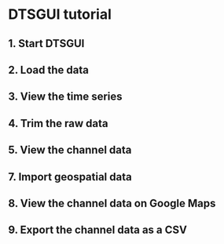 # DTSGUI tutorial

## 1. Start DTSGUI

## 2. Load the data

## 3. View the time series

## 4. Trim the raw data

## 5. View the channel data

## 7. Import geospatial data

## 8. View the channel data on Google Maps

## 9. Export the channel data as a CSV
